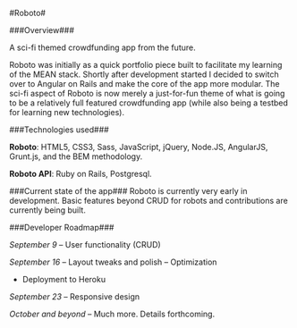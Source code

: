 #Roboto#

###Overview###

A sci-fi themed crowdfunding app from the future.

Roboto was initially as a quick portfolio piece built to facilitate my learning of the MEAN stack. Shortly after development started I decided to switch over to Angular on Rails and make the core of the app more modular. The sci-fi aspect of Roboto is now merely a just-for-fun theme of what is going to be a relatively full featured crowdfunding app (while also being a testbed for learning new technologies).

###Technologies used###

**Roboto**: HTML5, CSS3, Sass, JavaScript, jQuery, Node.JS, AngularJS, Grunt.js, and the BEM methodology.

**Roboto API**: Ruby on Rails, Postgresql.

###Current state of the app###
Roboto is currently very early in development. Basic features beyond CRUD for robots and contributions are currently being built.

###Developer Roadmap###

*September 9*
– User functionality (CRUD)

*September 16*
– Layout tweaks and polish
– Optimization
- Deployment to Heroku

*September 23*
– Responsive design

*October and beyond*
– Much more. Details forthcoming.
